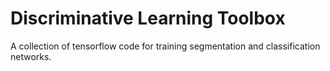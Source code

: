 # Discriminative Learning Toolbox

A collection of tensorflow code for training segmentation and classification networks. 